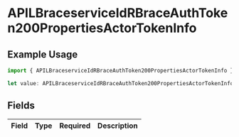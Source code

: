 # APILBraceserviceIdRBraceAuthToken200PropertiesActorTokenInfo

## Example Usage

```typescript
import { APILBraceserviceIdRBraceAuthToken200PropertiesActorTokenInfo } from "authlete-2/models";

let value: APILBraceserviceIdRBraceAuthToken200PropertiesActorTokenInfo = {};
```

## Fields

| Field       | Type        | Required    | Description |
| ----------- | ----------- | ----------- | ----------- |